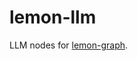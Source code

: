 # lemon-llm

LLM nodes for [lemon-graph](https://github.com/unavi-xyz/lemon/tree/main/crates/lemon-graph).
